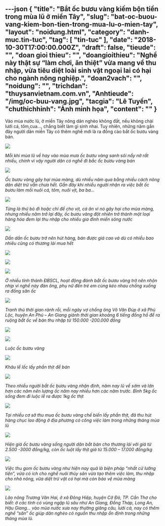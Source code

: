 ---json
{
    "title": "Bắt ốc bươu vàng kiếm bộn tiền trong mùa lũ ở miền Tây",
    "slug": "bat-oc-buou-vang-kiem-bon-tien-trong-mua-lu-o-mien-tay",
    "layout": "noidung.html",
    "category": "danh-muc.tin-tuc",
    "tag": [
        "tin-tuc"
    ],
    "date": "2018-10-30T17:00:00.000Z",
    "draft": false,
    "tieude": "",
    "doan gioi thieu": "",
    "doangioithieu": "Nghề này thật sự “làm chơi, ăn thiệt” vừa mang về thu nhập, vừa tiêu diệt loài sinh vật ngoại lai có hại cho ngành nông nghiệp.",
    "doan2vach": "",
    "noidung": "",
    "trichdan": "thuysanvietnam.com.vn",
    "Anhtieude": "/img/oc-buu-vang.jpg",
    "tacgia": "Lê Tuyến",
    "chuthichhinh": "Ảnh minh họa",
    "__content__": ""
}
---
<p>V&agrave;o m&ugrave;a nước lũ, ở miền T&acirc;y n&ocirc;ng d&acirc;n ngh&egrave;o kh&ocirc;ng đất, nếu kh&ocirc;ng ch&agrave;i lưới c&aacute;, t&ocirc;m,cua&hellip;, chẳng biết l&agrave;m g&igrave; sinh nhai. Tuy nhi&ecirc;n, những năm gần đ&acirc;y người d&acirc;n miền T&acirc;y c&oacute; th&ecirc;m nghề mới l&agrave; ra đồng c&agrave;o bắt ốc bươu v&agrave;ng b&aacute;n.&nbsp;</p>

<p><img src="https://image.nongnghiep.vn/upload/Article/nhattq/2018/10/25/anh-1-2.JPG" /></p>

<p><em>Mỗi khi m&ugrave;a lũ về hay v&agrave;o m&ugrave;a mưa ốc bươu v&agrave;ng sanh s&ocirc;i nẩy nở rất nhiều, ch&iacute;nh v&igrave; vậy người d&acirc;n c&oacute; nghề đi bắc ốc bươu v&agrave;ng b&aacute;n&nbsp;</em></p>

<p><img src="https://image.nongnghiep.vn/upload/Article/nhattq/2018/10/25/anh-2-2.JPG" /></p>

<p><em>Ốc bươu v&agrave;ng g&acirc;y hại m&ugrave;a m&agrave;ng, d&ugrave; nhiều năm qua bằng nhiều c&aacute;ch n&ocirc;ng d&acirc;n diệt trừ vẫn chưa hết. Gần đ&acirc;y khi nhiều người nhận ra việc bắt ốc bươu l&agrave;m mồi nu&ocirc;i c&aacute;, t&ocirc;m, nu&ocirc;i vịt, ba ba&hellip;&nbsp;</em></p>

<p><img src="https://image.nongnghiep.vn/upload/Article/nhattq/2018/10/25/anh-3-2.JPG" /></p>

<p><em>Từng l&agrave; thứ bỏ đi hoặc chỉ để cho vịt, c&aacute; ăn v&igrave; n&oacute; g&acirc;y hại cho m&ugrave;a m&agrave;ng, nhưng nhiều năm trở lại đ&acirc;y, ốc bươu v&agrave;ng đột nhi&ecirc;n trở th&agrave;nh một loại h&agrave;ng h&oacute;a đem lại thu nhập cho nhiều gia đ&igrave;nh miền s&ocirc;ng nước&nbsp;</em></p>

<p><img src="https://image.nongnghiep.vn/upload/Article/nhattq/2018/10/25/anh-4-2.jpg" /></p>

<p><em>Dần dần ốc bươu trở n&ecirc;n h&uacute;t h&agrave;ng, b&aacute;n được gi&aacute; cao v&agrave; d&ugrave; c&oacute; nhiều bao nhi&ecirc;u cũng c&oacute; thương l&aacute;i mua hết&nbsp;</em></p>

<p><img src="https://image.nongnghiep.vn/upload/Article/nhattq/2018/10/25/anh-5-2.JPG" /></p>

<p><img src="https://image.nongnghiep.vn/upload/Article/nhattq/2018/10/25/anh-6-2.JPG" /></p>

<p><img src="https://image.nongnghiep.vn/upload/Article/nhattq/2018/10/25/anh-8-2.JPG" /></p>

<p><em>Ở nhiều tỉnh th&agrave;nh ĐBSCL, hoạt động đ&aacute;nh bắt ốc bươu v&agrave;ng trở n&ecirc;n nhộn nhịp v&igrave; nghề n&agrave;y đ&agrave;n &ocirc;ng, phụ nữ đến trẻ em c&ugrave;ng k&eacute;o nhau chống xuồng ra đồng săn ốc&nbsp;</em></p>

<p><img src="https://image.nongnghiep.vn/upload/Article/nhattq/2018/10/25/anh-9-2.JPG" /></p>

<p><em>Tranh thủ thời gian rảnh rỗi, mỗi ng&agrave;y vợ chồng &ocirc;ng V&otilde; Văn Đ&uacute;p ở x&atilde; Ph&uacute; Lộc, huyện An Ph&uacute; &ndash; An Giang gi&agrave;nh thời gian khoảng 6 tiếng đồng hồ để ra ruộng bắt ốc về b&aacute;n thu nhập từ 150.000 -200.000 đồng&nbsp;</em></p>

<p><img src="https://image.nongnghiep.vn/upload/Article/nhattq/2018/10/25/anh-10-2.JPG" /></p>

<p><img src="https://image.nongnghiep.vn/upload/Article/nhattq/2018/10/25/anh-11-2.JPG" /></p>

<p><em>Luộc ốc bươu v&agrave;ng&nbsp;</em></p>

<p><img src="https://image.nongnghiep.vn/upload/Article/nhattq/2018/10/25/anh-12-2.JPG" /></p>

<p><em>Kh&acirc;u lể lốc lấy phần thịt để b&aacute;n&nbsp;</em></p>

<p><img src="https://image.nongnghiep.vn/upload/Article/nhattq/2018/10/25/anh-13-2.JPG" /></p>

<p><em>Theo nhiều người bắt ốc bươu v&agrave;ng nhận định, năm nay lũ về sớm v&agrave; lớn hơn c&aacute;c năm n&ecirc;n lượng ốc năm nay nhiều hơn c&aacute;c năm trước. B&igrave;nh 5kg ốc sống đem đi luộc lễ ra được 1kg ốc thịt&nbsp;</em></p>

<p><img src="https://image.nongnghiep.vn/upload/Article/nhattq/2018/10/25/anh-16-2.JPG" /></p>

<p><em>Tại nhiều cơ sở thu mua ốc bươu v&agrave;ng chế biến lấy phần thịt, đ&atilde; thu h&uacute;t h&agrave;ng chục lao động ở địa phương c&oacute; c&ocirc;ng việc l&agrave;m trong những th&aacute;ng m&ugrave;a lũ&nbsp;</em></p>

<p><em><img src="https://image.nongnghiep.vn/upload/Article/nhattq/2018/10/25/anh-18-2.JPG" /></em></p>

<p><em>Hiện gi&aacute; ốc bươu v&agrave;ng sống người d&acirc;n bắt b&aacute;n cho thương l&aacute;i với gi&aacute; từ 2.500 -3000 đồng/kg, c&ograve;n ốc luột lấy thịt gi&aacute; từ 15.000 &ndash; 17.000 đồng/kg&nbsp;</em></p>

<p><em><img src="https://image.nongnghiep.vn/upload/Article/nhattq/2018/10/25/anh-20-2.JPG" /></em></p>

<p><em>Việc thu gom ốc bươu v&agrave;ng như hiện nay quả l&agrave; biện ph&aacute;p &ldquo;nhất cử lưỡng tiện&rdquo;, vừa c&oacute; &iacute;ch cho nghề nu&ocirc;i thủy sản vừa tạo th&ecirc;m việc l&agrave;m, thu nhập cho nh&agrave; n&ocirc;ng, vừa diệt trừ vật c&oacute; hại m&agrave; c&ograve;n bảo vệ m&ugrave;a m&agrave;ng&nbsp;</em></p>

<p><em><img src="https://image.nongnghiep.vn/upload/Article/nhattq/2018/10/25/anh-21-1.JPG" /></em></p>

<p><em>L&atilde;o n&ocirc;ng Trương Văn Hai, ở x&atilde; Đ&ocirc;ng Hiệp, huyện Cờ Đỏ, TP. Cần Thơ cho biết: ở c&aacute;c tỉnh c&oacute; v&ugrave;ng ngập lũ s&acirc;u như An Giang, Đồng Th&aacute;p, Long An, Hậu Giang&hellip; v&agrave;o m&ugrave;a nước xưa nay thường giăng c&acirc;u, lưới c&aacute;, nay c&oacute; th&ecirc;m nghề &ldquo;săn&rdquo; ốc gi&uacute;p d&acirc;n ngh&egrave;o c&oacute; nguồn thu nhập ổn định trong những th&aacute;ng m&ugrave;a lũ.</em></p>
